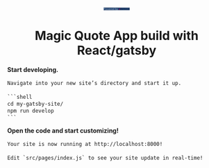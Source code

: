 <p align="center">
  <a href="#">
    <img alt="Gatsby" src="src/images/Footer_Logo.png" width="60" />
  </a>
</p>
<h1 align="center">
 Magic Quote App build with React/gatsby
</h1>

 **Start developing.**

    Navigate into your new site’s directory and start it up.

    ```shell
    cd my-gatsby-site/
    npm run develop
    ```

  **Open the code and start customizing!**

    Your site is now running at http://localhost:8000!

    Edit `src/pages/index.js` to see your site update in real-time!

